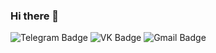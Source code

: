 ### Hi there 👋

<!--
**DonFalkone-del/DonFalkone-del** is a ✨ _special_ ✨ repository because its `README.md` (this file) appears on your GitHub profile.

Here are some ideas to get you started:

- 🔭 I’m currently working on ...
- 🌱 I’m currently learning ...
- 👯 I’m looking to collaborate on ...
- 🤔 I’m looking for help with ...
- 💬 Ask me about ...
- 📫 How to reach me: ...
- 😄 Pronouns: ...
- ⚡ Fun fact: ...
-->
<div id="badges">
  <img src="https://img.shields.io/badge/Telegram-blue?logo=telegram&logoColor=white" alt="Telegram Badge"/>
  <img src="https://img.shields.io/badge/%D0%92%D0%9A%D0%BE%D0%BD%D1%82%D0%B0%D0%BA%D1%82%D0%B5-blue?logo=vk&logoColor=white" alt="VK Badge"/>
  <img src="https://img.shields.io/badge/Gmail-red?logo=gmail&logoColor=white&style" alt="Gmail Badge"/>
</div>
